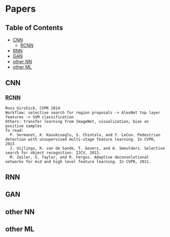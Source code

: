 # Papers
## Table of Contents

<!-- toc -->

- [CNN](#cnn)
  * [RCNN](#rcnn)
- [RNN](#rnn)
- [GAN](#gan)
- [other NN](#other-nn)
- [other ML](#other-ml)

<!-- tocstop -->

## CNN
### [RCNN](CNN/RCNN.pdf)
```
Ross Girshick, CVPR 2014
Workflow: selective search for region proposals -> AlexNet top layer features -> SVM classification
Others: transfer learning from ImageNet, visualization, bias on positive samples
To read: 
  P. Sermanet, K. Kavukcuoglu, S. Chintala, and Y. LeCun. Pedestrian detection with unsupervised multi-stage feature learning. In CVPR, 2013
  J. Uijlings, K. van de Sande, T. Gevers, and A. Smeulders. Selective search for object recognition. IJCV, 2013.
  M. Zeiler, G. Taylor, and R. Fergus. Adaptive deconvolutional networks for mid and high level feature learning. In CVPR, 2011.
```
## RNN

## GAN

## other NN

## other ML
